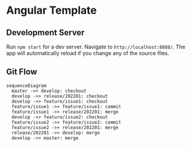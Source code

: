 # Angular Template

## Development Server

Run `npm start` for a dev server. Navigate to `http://localhost:8888/`. The app will automatically reload if you change any of the source files.

## Git Flow

```mermaid
sequenceDiagram
  master ->> develop: checkout
  develop ->> release/202201: checkout
  develop ->> feature/issue1: checkout
  feature/issue1 ->> feature/issue1: commit
  feature/issue1 ->> release/202201: merge
  develop ->> feature/issue2: checkout
  feature/issue2 ->> feature/issue2: commit
  feature/issue2 ->> release/202201: merge
  release/202201 ->> develop: merge
  develop ->> master: merge
```
